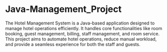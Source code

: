 # Java-Management_Project
The Hotel Management System is a Java-based application designed to manage hotel operations efficiently. It handles core functionalities like room booking, guest management, billing, staff management, and room service. This project aims to automate hotel operations, reduce manual workload, and provide a seamless experience for both the staff and guests.

